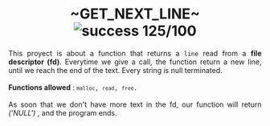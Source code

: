 <h1 align="center"> ~GET_NEXT_LINE~ <br><img alt="success 125/100" src="https://img.shields.io/badge/125%2F100-green?style=plastic&logoColor=green&label=success"></h1>
<div align="justify">This proyect is about a function that returns a <code>line</code> read from a <b>file descriptor (fd)</b>. Everytime we give a call, the function return a new line, until we reach the end of the text. Every string is null terminated.</div>
<br>
<div align="left"><b>Functions allowed</b> : <code><code>malloc</code>, <code>read</code>, <code>free</code>.</code></div>
<br>
<div align="justify">As soon that we don't have more text in the fd, our function will return <i>('NULL')</i> , and the program ends.</div>
